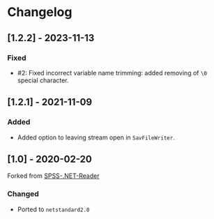 # Changelog

## [1.2.2] - 2023-11-13

### Fixed

- #2: Fixed incorrect variable name trimming: added removing of `\0` special character.

## [1.2.1] - 2021-11-09

### Added

- Added option to leaving stream open in `SavFileWriter`.

## [1.0] - 2020-02-20

Forked from [SPSS-.NET-Reader](https://github.com/fbiagi/SPSS-.NET-Reader) 

### Changed

- Ported to `netstandard2.0`
